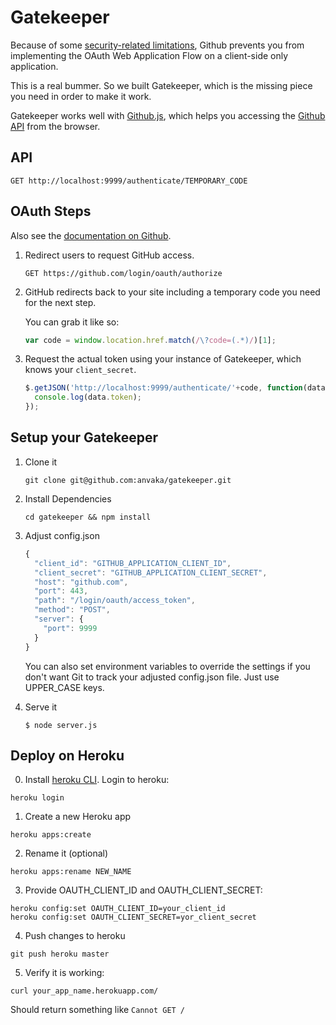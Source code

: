 Gatekeeper
==========

Because of some [security-related limitations](http://blog.vjeux.com/2012/javascript/github-oauth-login-browser-side.html), Github prevents you from implementing the OAuth Web Application Flow on a client-side only application.

This is a real bummer. So we built Gatekeeper, which is the missing piece you need in order to make it work.

Gatekeeper works well with [Github.js](http://github.com/michael/github), which helps you accessing the [Github API](http://developer.github.com/v3/) from the browser.

## API

```
GET http://localhost:9999/authenticate/TEMPORARY_CODE
```

## OAuth Steps

Also see the [documentation on Github](http://developer.github.com/v3/oauth/).

1. Redirect users to request GitHub access.

   ```
   GET https://github.com/login/oauth/authorize
   ```

2. GitHub redirects back to your site including a temporary code you need for the next step.

   You can grab it like so:

   ```js
   var code = window.location.href.match(/\?code=(.*)/)[1];
   ```

3. Request the actual token using your instance of Gatekeeper, which knows your `client_secret`.

   ```js
   $.getJSON('http://localhost:9999/authenticate/'+code, function(data) {
     console.log(data.token);
   });
   ```

## Setup your Gatekeeper

1. Clone it

    ```
    git clone git@github.com:anvaka/gatekeeper.git
    ```

2. Install Dependencies

    ```
    cd gatekeeper && npm install
    ```

3. Adjust config.json

   ```js
   {
     "client_id": "GITHUB_APPLICATION_CLIENT_ID",
     "client_secret": "GITHUB_APPLICATION_CLIENT_SECRET",
     "host": "github.com",
     "port": 443,
     "path": "/login/oauth/access_token",
     "method": "POST",
     "server": {
       "port": 9999
     }
   }
   ```

   You can also set environment variables to override the settings if you don't want Git to track your adjusted config.json file. Just use UPPER_CASE keys.

4. Serve it

   ```
   $ node server.js
   ```

## Deploy on Heroku

0. Install [heroku CLI](https://devcenter.heroku.com/articles/heroku-command).
Login to heroku:

```
heroku login
```

1. Create a new Heroku app

```
heroku apps:create
```

2. Rename it (optional)

```
heroku apps:rename NEW_NAME
```

3. Provide OAUTH_CLIENT_ID and OAUTH_CLIENT_SECRET:

```
heroku config:set OAUTH_CLIENT_ID=your_client_id
heroku config:set OAUTH_CLIENT_SECRET=yor_client_secret
```

4. Push changes to heroku

```
git push heroku master
```

5. Verify it is working:

```
curl your_app_name.herokuapp.com/
```

Should return something like `Cannot GET /`

